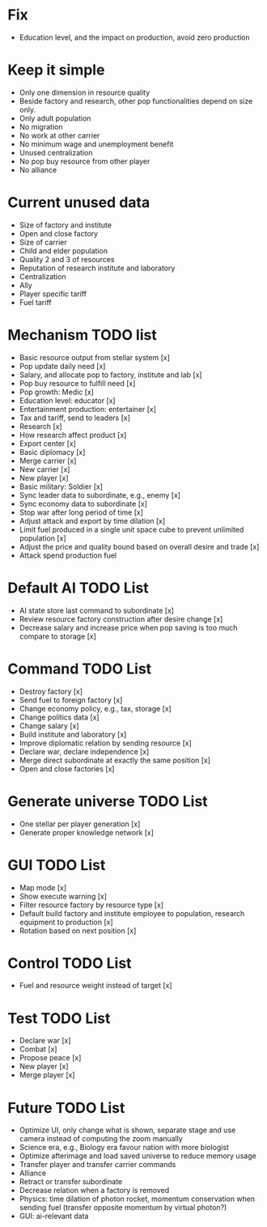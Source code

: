 # Fix

* Education level, and the impact on production, avoid zero production

# Keep it simple

* Only one dimension in resource quality
* Beside factory and research, other pop functionalities depend on size only.
* Only adult population
* No migration
* No work at other carrier
* No minimum wage and unemployment benefit
* Unused centralization
* No pop buy resource from other player
* No alliance

# Current unused data

* Size of factory and institute
* Open and close factory
* Size of carrier
* Child and elder population
* Quality 2 and 3 of resources
* Reputation of research institute and laboratory
* Centralization
* Ally
* Player specific tariff
* Fuel tariff

# Mechanism TODO list

* Basic resource output from stellar system [x]
* Pop update daily need [x]
* Salary, and allocate pop to factory, institute and lab [x]
* Pop buy resource to fulfill need [x]
* Pop growth: Medic [x]
* Education level: educator [x]
* Entertainment production: entertainer [x]
* Tax and tariff, send to leaders [x]
* Research [x]
* How research affect product [x]
* Export center [x]
* Basic diplomacy [x]
* Merge carrier [x]
* New carrier [x]
* New player [x]
* Basic military: Soldier [x]
* Sync leader data to subordinate, e.g., enemy [x]
* Sync economy data to subordinate [x]
* Stop war after long period of time [x]
* Adjust attack and export by time dilation [x]
* Limit fuel produced in a single unit space cube to prevent unlimited population [x]
* Adjust the price and quality bound based on overall desire and trade [x]
* Attack spend production fuel

# Default AI TODO List

* AI state store last command to subordinate [x]
* Review resource factory construction after desire change [x]
* Decrease salary and increase price when pop saving is too much compare to storage [x]

# Command TODO List

* Destroy factory [x]
* Send fuel to foreign factory [x]
* Change economy policy, e.g., tax, storage [x]
* Change politics data [x]
* Change salary [x]
* Build institute and laboratory [x]
* Improve diplomatic relation by sending resource [x]
* Declare war, declare independence [x]
* Merge direct subordinate at exactly the same position [x]
* Open and close factories [x]

# Generate universe TODO List

* One stellar per player generation [x]
* Generate proper knowledge network [x]

# GUI TODO List

* Map mode [x]
* Show execute warning [x]
* Filter resource factory by resource type [x]
* Default build factory and institute employee to population, research equipment to production [x]
* Rotation based on next position [x]

# Control TODO List

* Fuel and resource weight instead of target [x]

# Test TODO List

* Declare war [x]
* Combat [x]
* Propose peace [x]
* New player [x]
* Merge player [x]

# Future TODO List

* Optimize UI, only change what is shown, separate stage and use camera instead of computing the zoom manually
* Science era, e.g., Biology era favour nation with more biologist
* Optimize afterimage and load saved universe to reduce memory usage
* Transfer player and transfer carrier commands
* Alliance
* Retract or transfer subordinate
* Decrease relation when a factory is removed
* Physics: time dilation of photon rocket, momentum conservation when sending fuel (transfer opposite momentum by
  virtual photon?)
* GUI: ai-relevant data